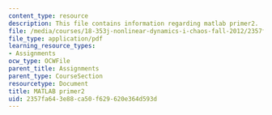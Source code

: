 ```yaml
---
content_type: resource
description: This file contains information regarding matlab primer2.
file: /media/courses/18-353j-nonlinear-dynamics-i-chaos-fall-2012/2357fa643e88ca50f629620e364d593d_MIT18_353JF12_matlabPrim_2.pdf
file_type: application/pdf
learning_resource_types:
- Assignments
ocw_type: OCWFile
parent_title: Assignments
parent_type: CourseSection
resourcetype: Document
title: MATLAB primer2
uid: 2357fa64-3e88-ca50-f629-620e364d593d
---
```

